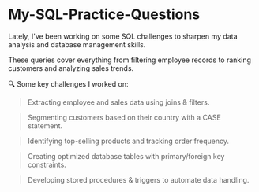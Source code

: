 # My-SQL-Practice-Questions

Lately, I've been working on some SQL challenges to sharpen my data analysis and database management skills.

These queries cover everything from filtering employee records to ranking customers and analyzing sales trends.

🔍 Some key challenges I worked on:

> Extracting employee and sales data using joins & filters.

> Segmenting customers based on their country with a CASE statement.

> Identifying top-selling products and tracking order frequency.

> Creating optimized database tables with primary/foreign key constraints.

> Developing stored procedures & triggers to automate data handling.
